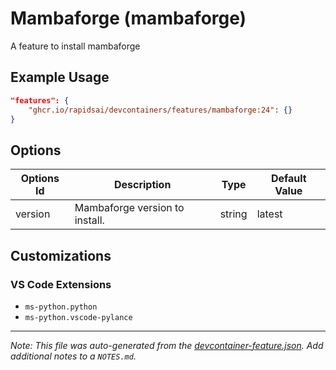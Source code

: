 
# Mambaforge (mambaforge)

A feature to install mambaforge

## Example Usage

```json
"features": {
    "ghcr.io/rapidsai/devcontainers/features/mambaforge:24": {}
}
```

## Options

| Options Id | Description | Type | Default Value |
|-----|-----|-----|-----|
| version | Mambaforge version to install. | string | latest |

## Customizations

### VS Code Extensions

- `ms-python.python`
- `ms-python.vscode-pylance`



---

_Note: This file was auto-generated from the [devcontainer-feature.json](https://github.com/rapidsai/devcontainers/blob/main/features/src/mambaforge/devcontainer-feature.json).  Add additional notes to a `NOTES.md`._
